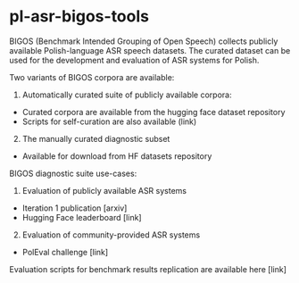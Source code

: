 # pl-asr-bigos-tools
BIGOS (Benchmark Intended Grouping of Open Speech) collects publicly available Polish-language ASR speech datasets.
The curated dataset can be used for the development and evaluation of ASR systems for Polish.

Two variants of BIGOS corpora are available:
1. Automatically curated suite of publicly available corpora:
  - Curated corpora are available from the hugging face dataset repository
  - Scripts for self-curation are also available (link)
2. The manually curated diagnostic subset
  - Available for download from HF datasets repository

BIGOS diagnostic suite use-cases:
1. Evaluation of publicly available ASR systems
  - Iteration 1 publication [arxiv]
  - Hugging Face leaderboard [link]
2. Evaluation of community-provided ASR systems
  - PolEval challenge [link]

Evaluation scripts for benchmark results replication are available here [link]
